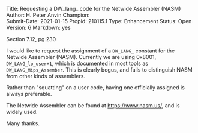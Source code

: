 Title:       Requesting a DW_lang_ code for the Netwide Assembler (NASM)
Author:      H. Peter Anvin
Champion:    
Submit-Date: 2021-01-15
Propid:      210115.1
Type:        Enhancement
Status:      Open
Version:     6
Markdown:    yes

Section 7.12, pg 230

I would like to request the assignment of a `DW_LANG_` constant for the 
Netwide Assembler (NASM). Currently we are using 0x8001, `DW_LANG_lo_user+1`,
which is documented in most tools as `DW_LANG_Mips_Assember`. This is clearly
bogus, and fails to distinguish NASM from other kinds of assemblers.

Rather than "squatting" on a user code, having one officially assigned is 
always preferable.

The Netwide Assembler can be found at <https://www.nasm.us/>, and is widely used.

Many thanks.
